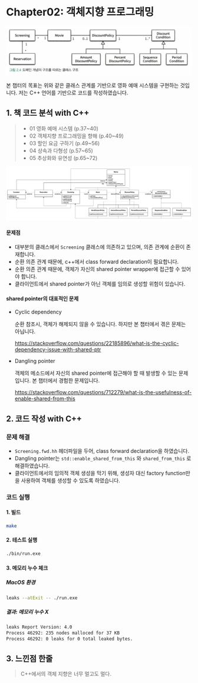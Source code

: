 # Chapter02: 객체지향 프로그래밍

<img src="./img/fig-02.png" alt="figure-01" width="600"></img>

본 챕터의 목표는 위와 같은 클래스 관계를 기반으로 영화 예매 시스템을 구현하는 것입니다. 저는 C++ 언어를 기반으로 코드를 작성하였습니다.

## 1. 책 코드 분석 with C++

> - 01 영화 예매 시스템 (p.37~40)
> - 02 객체지향 프로그래밍을 향해 (p.40~49)
> - 03 할인 요금 구하기 (p.49~56)
> - 04 상속과 다형성 (p.57~65)
> - 05 추상화와 유연성 (p.65~72)

<img src="./img/fig-02-01.jpg" alt="figure-01"></img>

#### 문제점

- 대부분의 클래스에서 `Screening` 클래스에 의존하고 있으며, 의존 관계에 순환이 존재합니다.
- 순환 의존 관계 때문에, c++에서 class forward declaration이 필요합니다.
- 순환 의존 관계 때문에, 객체가 자신의 shared pointer wrapper에 접근할 수 있어야 합니다.
- 클라이언트에서 shared pointer가 아닌 객체를 임의로 생성할 위험이 있습니다.

#### shared pointer의 대표적인 문제

- Cyclic dependency

  순환 참조시, 객체가 해제되지 않을 수 있습니다. 하지만 본 챕터에서 겪은 문제는 아닙니다.

  https://stackoverflow.com/questions/22185896/what-is-the-cyclic-dependency-issue-with-shared-ptr

- Dangling pointer

  객체의 메소드에서 자신의 shared pointer에 접근해야 할 때 발생할 수 있는 문제입니다. 본 챕터에서 경험한 문제입니다.

  https://stackoverflow.com/questions/712279/what-is-the-usefulness-of-enable-shared-from-this

## 2. 코드 작성 with C++

### 문제 해결

- `Screening.fwd.hh` 헤더파일을 두어, class forward declaration을 하였습니다.
- Dangling pointer는 `std::enable_shared_from_this` 와 `shared_from_this` 로 해결하였습니다.
- 클라이언트에서의 임의적 객체 생성을 막기 위해, 생성자 대신 factory function만을 사용하여 객체를 생성할 수 있도록 하였습니다.

### 코드 실행
#### 1. 빌드
```sh
make
```
#### 2. 테스트 실행
```sh
./bin/run.exe
```
#### 3. 메모리 누수 체크
##### MacOS 환경
```sh
leaks --atExit -- ./run.exe
```
##### 결과: 메모리 누수 X
```
leaks Report Version: 4.0
Process 46292: 235 nodes malloced for 37 KB
Process 46292: 0 leaks for 0 total leaked bytes.
```

## 3. 느낀점 한줄

> C++에서의 객체 지향은 너무 멀고도 멀다.
